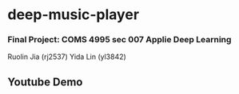 # deep-music-player
### Final Project: COMS 4995 sec 007 Applie Deep Learning

Ruolin Jia (rj2537) Yida Lin (yl3842)

## Youtube Demo

